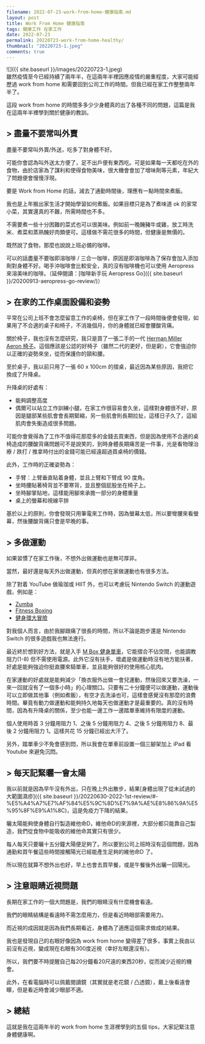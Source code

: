```yaml
---
filename: 2022-07-23-work-from-home-健康指南.md
layout: post
title: Work From Home 健康指南
tags: 健康工作 在家工作
date: 2022-07-23
permalink: 20220723-work-from-home-healthy/
thumbnail: "20220723-1.jpeg"
comments: true
---
```


![]({{ site.baseurl }}/images/20220723-1.jpeg)  
雖然疫情至今已經持續了兩年半，在這兩年半裡因應疫情的嚴重程度，大家可能經歷過 work from home 和需要回到公司工作的時間。但我已經在家工作整整兩年半了。

這段 work from home 的時間多多少少身體真的出了各種不同的問題，這篇是我在這兩年半裡學到關於健康的教訓。

## > 盡量不要常叫外賣

盡量不要常叫外賣/外送，吃多了對身體不好。

可能你會認為叫外送太方便了，足不出戶便有東西吃。可是如果每一天都吃在外的食物，由於店家為了謀利和使得食物美味，很大機會會加了增味劑等元素，年紀大了問題便會慢慢浮現。

要是 Work from Home 的話，減去了通勤時間後，理應有一點時間來煮飯。

我也是上年搬出家生活才開始學習如何煮飯。如果目標只是為了煮味道 ok 的家常小菜，其實還真的不難，所需時間也不多。

不需要煮一些十分困難的菜式也可以很美味。例如前一晚醃豬牛或雞，放工時洗米、煮菜和蒸熟醃好肉類便可。這樣做不需花很多的時間，但健康是無價的。

既然說了食物，那麼也說說上班必備的咖啡。

可以的話盡量不要咖即溶咖啡 / 三合一咖啡，原因是即溶咖啡為了保存會加入添加劑對身體不好。喝手沖咖啡會比較安全，真的沒有咖啡機也可以使用 Aeropress 來溶美味的咖啡。（延伸閱讀：[咖啡新手玩 Aeropress Go]({{ site.baseurl }}/20200913-aeropress-go-review/)）

## > 在家的工作桌面設備和姿勢

平常在公司上班不會怎麼留意工作的桌椅，但在家工作了一段時間後便會發現，如果用了不合適的桌子和椅子，不消幾個月，你的身體就已經會腰酸背痛。

關於椅子，我也沒有怎麼研究，我只是買了一張二手的一代 [Herman Miller Aeron 椅子](https://www.hermanmiller.hk/collections/aeron-chairs/)。這個應該是公認的好椅子（雖然二代的更好，但是窮），它會強迫你以正確的姿勢來坐，從而保護你的頸和腰。

至於桌子，我以前只用了一張 60 x 100cm 的摺桌，最近因為某些原因，我把它換成了升降桌。

升降桌的好處有：

* 能夠調整高度
* 偶爾可以站立工作訓練小腿，在家工作很容易會久坐，這樣對身體很不好，原因是腿部某些肌會會長期緊縮，另一些肌會則長期拉扯，這樣日子久了，這組肌肉會失衡造成很多問題。

可能你會覺得為了工作不值得花那麼多的金錢去買東西，但是因為使用不合適的桌椅造成的腰酸背痛問題可不是說笑的，到時身體長期痛苦是一件事，光是看物理治療 / 跌打 / 推拿時付出的金錢可能已經遠超過買桌椅的價錢。

此外，工作時的正確姿勢為：

* 手臂：上臂垂直貼着身體，並且上臂和下臂成 90 度角。
* 坐時腰貼著椅背並不要寒背，並且整個屁股坐在椅子上。
* 坐時腳掌貼地，這樣能用腳來承擔一部分的身體重量
* 桌上的螢幕和視線平排

基於以上的原則，你會發現只用筆電來工作時，因為螢幕太低，所以要彎腰來看螢幕，然後腰酸背痛只會是早晚的事。


## > 多做運動

如果習慣了在家工作後，不想外出做運動也是無可厚非。

當然，最好還是每天外出做運動，但真的想在家做運動也有很多方法。

除了對着 YouTube 做瑜珈或 HIIT 外，也可以考慮玩 Nintendo Switch 的運動遊戲，例如是：

* [Zumba](https://store.nintendo.com.hk/70010000028393)
* [Fitness Boxing](https://store.nintendo.com.hk/catalogsearch/result/?q=fitness+boxing)
* [健身環大冒險](https://ringfitadventure.nintendo.com/)

對我個人而言，由於我腳跟痛了很長的時間，所以不論是跑步還是 Nintendo Switch 的很多遊戲我也無法進行。

最近終於想到好方法，就是入手 [M Box 健身單車](https://www.hkdirectsport.com/products/merach-m-box-exercise-bike?gclid=EAIaIQobChMI1-7TtffI-AIVQUYrCh1dgw6GEAAYASAAEgJ70PD_BwE)，它能摺合不佔空間，也能調教阻力(1-8) 但不需使用電源。此外它沒有扶手，壞處是做運動時沒有地方能扶著，好處是能夠強迫你挺直腰來騎單車，並且能夠很好的使用核心肌肉。

在家運動的好處就是能夠減少「換衣服外出做一會兒運動，然後回來又要洗澡，一來一回就沒有了一個多小時」的心理關口。只要有二十分鐘便可以做運動，運動後可以立即做其他事（例如煮飯），有空才去洗澡也可，這樣會感覺沒有那麼的浪費時間。畢竟有動力做運動和能夠持久地每天也做運動才是最重要的。真的沒有時間，因為有升降桌的關係，至少也能一邊工作一邊踏單車維持有限度的運動。

個人使用時首 3 分鐘用阻力 1、之後 5 分鐘用阻力 4、之後 5 分鐘用阻力 8、最後 2 分鐘用阻力 1。這樣共花 15 分鐘已經出大汗了。

另外，踏單車少不免會感到悶，所以我會在單車前設置一個三腳架加上 iPad 看 Youtube 來避免沉悶。


## > 每天記緊曬一會太陽

我以前就是因為早午沒有外出，只在晚上外出散步，結果[身體出現了從未試過的大範圍濕疹]({{ site.baseurl }}/20220630-2022-1st-review/#-%E5%A4%A7%E7%AF%84%E5%9C%8D%E7%9A%AE%E8%86%9A%E5%95%8F%E9%A1%8C)，這是免疫力下降的結果。

曬太陽能夠使身體自行製造維他命D，維他命D的來源裡，大部分都只能靠自己製造，我們從食物中能吸收的維他命其實只有很少。

每人每天只要曬十五分鐘大陽便足夠了。所以要到公司上班時沒有這個問題，因為通勤和買午餐這些時間接觸陽光已經能產生足夠的維他命D 了。

所以現在就算不想外出也好，早上也會去買早餐，或是午餐後外出曬一回陽光。

## > 注意眼睛近視問題

長期在家工作的一個大問題是，我們的眼睛沒有什麼機會看遠。

我們的眼睛結構是看遠時不需怎麼用力，但是看近時眼部需要用力。

而近視的成因就是因為我們長期看近，身體為了適應這個需求做成的結果。

我也是發現自己的右眼好像因為 work from home 變得差了很多，事實上我由以前沒有近視，變成現在右眼有300度近視（幸好左眼還沒有）。

所以，我們要不時提醒自己每20分鐘看20尺遠的東西20秒，從而減少近視的機會。

此外，在看電腦時可以佩戴閱讀鏡（其實就是老花鏡 / 凸透鏡），戴上後看遠會矇，但是看近時會減少眼部不適。

## > 總結

這就是我在這兩年半的 work from home 生涯裡學到的五個 tips，大家記緊注意身體健康啊。
